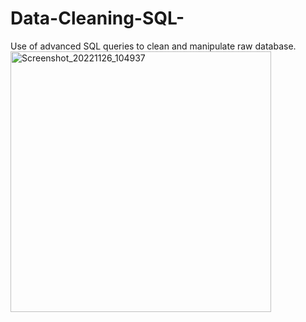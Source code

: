 # Data-Cleaning-SQL-

Use of advanced SQL queries to clean and manipulate raw database.
<img width="417" alt="Screenshot_20221126_104937" src="https://user-images.githubusercontent.com/115903497/204099907-c2918cc1-19ab-4fb0-8a4b-b84f6cb23b63.png">
